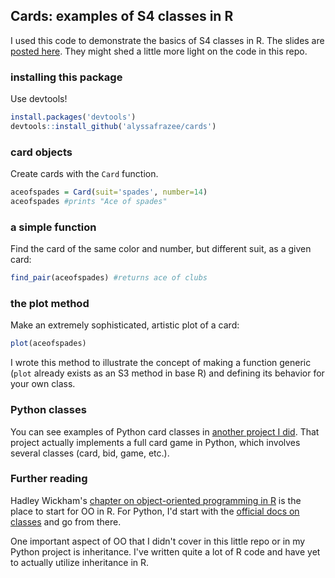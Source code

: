 ## Cards: examples of S4 classes in R

I used this code to demonstrate the basics of S4 classes in R. The slides are [posted here](https://speakerdeck.com/alyssafrazee/intro-to-object-oriented-programming). They might shed a little more light on the code in this repo.

### installing this package

Use devtools!

```R
install.packages('devtools')
devtools::install_github('alyssafrazee/cards')
```

### card objects
Create cards with the `Card` function.

```R
aceofspades = Card(suit='spades', number=14)
aceofspades #prints "Ace of spades"
```

### a simple function
Find the card of the same color and number, but different suit, as a given card:

```R
find_pair(aceofspades) #returns ace of clubs
```

### the plot method
Make an extremely sophisticated, artistic plot of a card:

```R
plot(aceofspades)
```

I wrote this method to illustrate the concept of making a function generic (`plot` already exists as an S3 method in base R) and defining its behavior for your own class. 

### Python classes
You can see examples of Python card classes in [another project I did](https://github.com/alyssafrazee/fivehundred). That project actually implements a full card game in Python, which involves several classes (card, bid, game, etc.). 

### Further reading

Hadley Wickham's [chapter on object-oriented programming in R](http://adv-r.had.co.nz/OO-essentials.html) is the place to start for OO in R. For Python, I'd start with the [official docs on classes](https://docs.python.org/2/tutorial/classes.html) and go from there.

One important aspect of OO that I didn't cover in this little repo or in my Python project is inheritance. I've written quite a lot of R code and have yet to actually utilize inheritance in R. 

